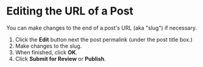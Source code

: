 # Editing the URL of a Post

You can make changes to the end of a post's URL \(aka "slug"\) if necessary.

1. Click the **Edit** button next the post permalink \(under the post title box.\) 
2. Make changes to the slug.
3. When finished, click **OK**. 
4. Click **Submit for Review** or **Publish**. 

